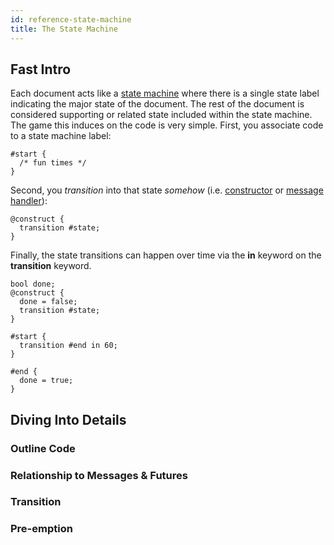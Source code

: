 ```yaml
---
id: reference-state-machine
title: The State Machine
---
```


## Fast Intro

Each document acts like a [state machine](https://en.wikipedia.org/wiki/Finite-state_machine) where there is a single state label indicating the major state of the document. The rest of the document is considered supporting or related state included within the state machine. The game this induces on the code is very simple. First, you associate code to a state machine label:

```adama
#start {
  /* fun times */
}
```

Second, you *transition* into that state _somehow_ (i.e. [constructor](reference-constructor) or [message handler](reference-channels-handlers-futures)):
```adama
@construct {
  transition #state;
}
```

Finally, the state transitions can happen over time via the **in** keyword on the **transition** keyword.
```adama
bool done;
@construct {
  done = false;
  transition #state;
}

#start {
  transition #end in 60;
}

#end {
  done = true;
}
```

## Diving Into Details

### Outline Code

### Relationship to Messages & Futures

### Transition

### Pre-emption